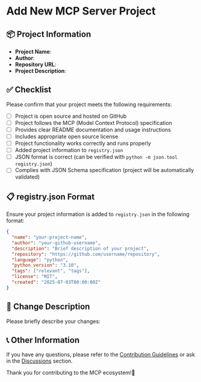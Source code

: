 # Add New MCP Server Project

## 📦 Project Information

- **Project Name**:
- **Author**:
- **Repository URL**:
- **Project Description**:

## ✅ Checklist

Please confirm that your project meets the following requirements:

- [ ] Project is open source and hosted on GitHub
- [ ] Project follows the MCP (Model Context Protocol) specification
- [ ] Provides clear README documentation and usage instructions
- [ ] Includes appropriate open source license
- [ ] Project functionality works correctly and runs properly
- [ ] Added project information to `registry.json`
- [ ] JSON format is correct (can be verified with `python -m json.tool registry.json`)
- [ ] Complies with JSON Schema specification (project will be automatically validated)

## 📋 registry.json Format

Ensure your project information is added to `registry.json` in the following format:

```json
{
  "name": "your-project-name",
  "author": "your-github-username",
  "description": "Brief description of your project",
  "repository": "https://github.com/username/repository",
  "language": "python",
  "python_version": "3.10",
  "tags": ["relevant", "tags"],
  "license": "MIT",
  "created": "2025-07-03T00:00:00Z"
}
```

## 🔄 Change Description

Please briefly describe your changes:

<!-- Describe the project you're adding and any relevant information here -->

## 📞 Other Information

If you have any questions, please refer to the [Contribution Guidelines](../CONTRIBUTING.md) or ask in the [Discussions](https://github.com/ACNet-AI/mcp-servers-hub/discussions) section.

Thank you for contributing to the MCP ecosystem!🌟 